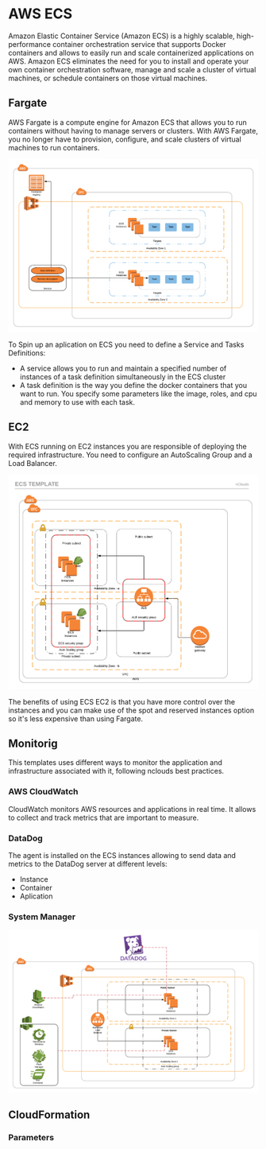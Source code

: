 
# AWS ECS

Amazon Elastic Container Service (Amazon ECS) is a highly scalable, high-performance container orchestration service that supports Docker containers and allows to easily run and scale containerized applications on AWS. Amazon ECS eliminates the need for you to install and operate your own container orchestration software, manage and scale a cluster of virtual machines, or schedule containers on those virtual machines.

## Fargate
AWS Fargate is a compute engine for Amazon ECS that allows you to run containers without having to manage servers or clusters. With AWS Fargate, you no longer have to provision, configure, and scale clusters of virtual machines to run containers.

![Fargate](images/fargate.png)

To Spin up an aplication on ECS you need to define a Service and Tasks Definitions:
- A service allows you to run and maintain a specified number of instances of a task definition simultaneously in the ECS cluster
- A task definition is the way you define the docker containers that you want to run. You specify some parameters like the image, roles, and cpu and memory to use with each task.

## EC2
With ECS running on EC2 instances you are responsible of deploying the required infrastructure. You need to configure an AutoScaling Group and a Load Balancer.

![ECS](images/ecs.png)

The benefits of using ECS EC2 is that you have more control over the instances and you can make use of the spot and reserved instances option so it's less expensive than using Fargate.

## Monitorig
This templates uses different ways to monitor the application and infrastructure associated with it, following nclouds best practices.

### AWS CloudWatch
CloudWatch monitors AWS resources and applications in real time. It allows to collect and track metrics that are important to measure.

### DataDog
The agent is installed on the ECS instances allowing to send data and metrics to the DataDog server at different levels:
- Instance
- Container
- Aplication

### System Manager
![ECS](images/SSM.png)

## CloudFormation

### Parameters